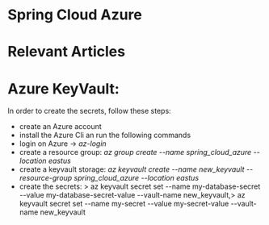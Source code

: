# Spring Cloud Azure

# Relevant Articles

# Azure KeyVault: 
In order to create the secrets, follow these steps: 
- create an Azure account 
- install the Azure Cli an run the following commands
- login on Azure -> _az-login_
- create a resource group: _az group create --name spring_cloud_azure --location eastus_
- create a keyvault storage: _az keyvault create --name new_keyvault --resource-group spring_cloud_azure --location eastus_
- create the secrets: > az keyvault secret set --name my-database-secret --value my-database-secret-value --vault-name new_keyvault,> az keyvault secret set --name my-secret --value my-secret-value --vault-name new_keyvault
```